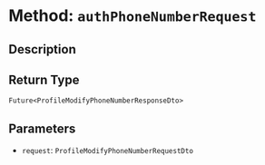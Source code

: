 # Method: `authPhoneNumberRequest`

## Description



## Return Type
`Future<ProfileModifyPhoneNumberResponseDto>`

## Parameters

- `request`: `ProfileModifyPhoneNumberRequestDto`
